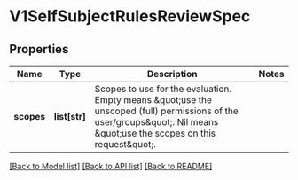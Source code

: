 # V1SelfSubjectRulesReviewSpec

## Properties
Name | Type | Description | Notes
------------ | ------------- | ------------- | -------------
**scopes** | **list[str]** | Scopes to use for the evaluation.  Empty means \&quot;use the unscoped (full) permissions of the user/groups\&quot;. Nil means \&quot;use the scopes on this request\&quot;. | 

[[Back to Model list]](../README.md#documentation-for-models) [[Back to API list]](../README.md#documentation-for-api-endpoints) [[Back to README]](../README.md)


